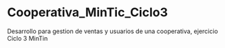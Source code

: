 # Cooperativa_MinTic_Ciclo3
Desarrollo para gestion de ventas y usuarios de una cooperativa, ejercicio Ciclo 3 MinTin
